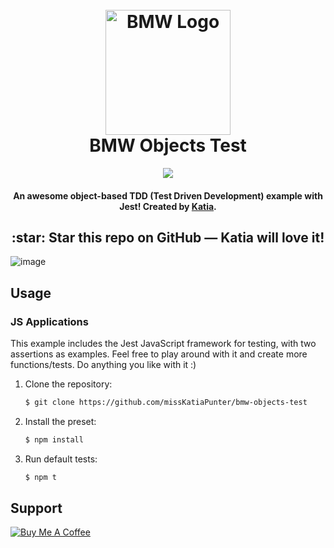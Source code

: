 <h1 align="center">
  <br>
  <a href="https://github.com/missKatiaPunter/bmw-objects-test"><img src="https://lh3.googleusercontent.com/proxy/QHRaBSHEFFFYyZb0xX842N5RJXWdoxg_CFmUMyPDPMs4i8-cQVh8zxdFzDlukl_H_hrYwOcq3VS94VwG7tx8NOa7BJiA5tR1KASV5aCsG918" alt="BMW Logo" width="200"></a>
  <br>
  BMW Objects Test
  <br>
</h1>
 
<p align="center">
  <a href="https://github.com/missKatiaPunter/bmw-objects-test/commits">
      <img src="https://img.shields.io/badge/contributions-welcome-brightgreen.svg?style=flat">
  </a>
</p>
 
<h4 align="center">An awesome object-based TDD (Test Driven Development) example with Jest! Created by <a href="https://misskatiapunter.github.io/" target="_blank">Katia</a>.</h4>
 
<h2 align="center">
  :star: Star this repo on GitHub — Katia will love it!
</h2>

![image](https://user-images.githubusercontent.com/54673205/146178962-c590aee7-43fd-4599-8d57-5f5abb6d13c7.png)
 
## Usage
 
### JS Applications
 
This example includes the Jest JavaScript framework for testing, with two assertions as examples. Feel free to play around with it and create more functions/tests. Do anything you like with it :)
 
1. Clone the repository:
 
   ```sh
   $ git clone https://github.com/missKatiaPunter/bmw-objects-test
   ```
 
1. Install the preset:
 
    ```sh
    $ npm install
    ```
 
3. Run default tests:
 
    ```sh
    $ npm t
    ```
    
## Support
 
<a href="https://www.buymeacoffee.com/bgrcs" target="_blank"><img src="https://www.buymeacoffee.com/assets/img/custom_images/purple_img.png" alt="Buy Me A Coffee"></a>
